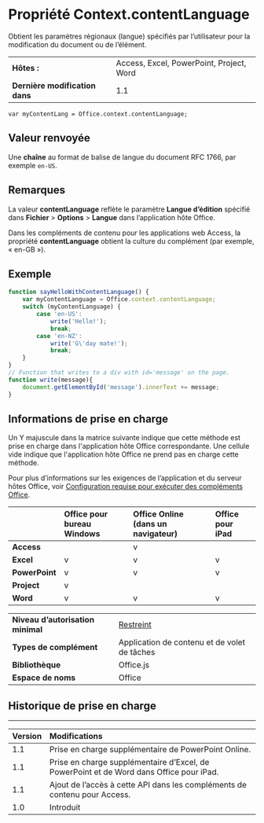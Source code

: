 
# <a name="context.contentlanguage-property"></a>Propriété Context.contentLanguage
 Obtient les paramètres régionaux (langue) spécifiés par l’utilisateur pour la modification du document ou de l’élément.

|||
|:-----|:-----|
|**Hôtes :**|Access, Excel, PowerPoint, Project, Word|
|**Dernière modification dans**|1.1|

```
var myContentLang = Office.context.contentLanguage;
```


## <a name="return-value"></a>Valeur renvoyée

Une **chaîne** au format de balise de langue du document RFC 1766, par exemple `en-US`.


## <a name="remarks"></a>Remarques

La valeur **contentLanguage** reflète le paramètre **Langue d’édition** spécifié dans **Fichier**  >  **Options**  >  **Langue** dans l’application hôte Office.

Dans les compléments de contenu pour les applications web Access, la propriété **contentLanguage** obtient la culture du complément (par exemple, « en-GB »).


## <a name="example"></a>Exemple




```js
function sayHelloWithContentLanguage() {
    var myContentLanguage = Office.context.contentLanguage;
    switch (myContentLanguage) {
        case 'en-US':
            write('Hello!');
            break;
        case 'en-NZ':
            write('G\'day mate!');
            break;
    }
}
// Function that writes to a div with id='message' on the page.
function write(message){
    document.getElementById('message').innerText += message; 
}
```




## <a name="support-details"></a>Informations de prise en charge


Un Y majuscule dans la matrice suivante indique que cette méthode est prise en charge dans l'application hôte Office correspondante. Une cellule vide indique que l'application hôte Office ne prend pas en charge cette méthode.

Pour plus d’informations sur les exigences de l’application et du serveur hôtes Office, voir [Configuration requise pour exécuter des compléments Office](../../docs/overview/requirements-for-running-office-add-ins.md).

||**Office pour bureau Windows**|**Office Online (dans un navigateur)**|**Office pour iPad**|
|:-----|:-----|:-----|:-----|
|**Access**||v||
|**Excel**|v|v|v|
|**PowerPoint**|v|v|v|
|**Project**|v|||
|**Word**|v|v|v|

|||
|:-----|:-----|
|**Niveau d’autorisation minimal**|[Restreint](../../docs/develop/requesting-permissions-for-api-use-in-content-and-task-pane-add-ins.md)|
|**Types de complément**|Application de contenu et de volet de tâches|
|**Bibliothèque**|Office.js|
|**Espace de noms**|Office|

## <a name="support-history"></a>Historique de prise en charge



****


|**Version**|**Modifications**|
|:-----|:-----|
|1.1|Prise en charge supplémentaire de PowerPoint Online.|
|1.1|Prise en charge supplémentaire d’Excel, de PowerPoint et de Word dans Office pour iPad.|
|1.1|Ajout de l’accès à cette API dans les compléments de contenu pour Access.|
|1.0|Introduit|

